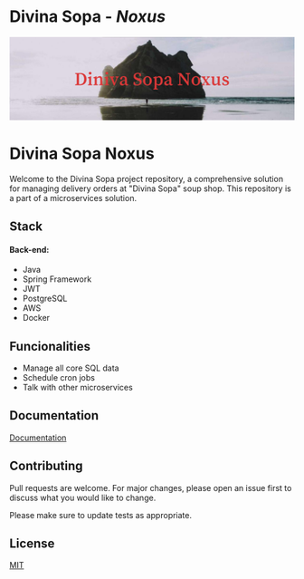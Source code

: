 ﻿# Divina Sopa - *Noxus*
![banner](readme/img/banner.png)

# Divina Sopa Noxus

Welcome to the Divina Sopa project repository, a comprehensive solution for managing delivery orders at "Divina Sopa" soup shop. This repository is a part of a microservices solution.

## Stack

#### **Back-end:**
- Java
- Spring Framework
- JWT
- PostgreSQL
- AWS
- Docker

## Funcionalities

- Manage all core SQL data
- Schedule cron jobs
- Talk with other microservices


## Documentation

[Documentation](https://link-da-documentação)

## Contributing

Pull requests are welcome. For major changes, please open an issue first
to discuss what you would like to change.

Please make sure to update tests as appropriate.

## License

[MIT](https://choosealicense.com/licenses/mit/)
